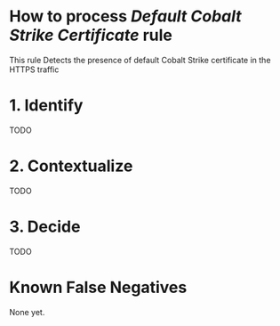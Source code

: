 # How to process *Default Cobalt Strike Certificate* rule
This rule Detects the presence of default Cobalt Strike certificate in the HTTPS traffic

# 1. Identify
TODO

# 2. Contextualize
TODO

# 3. Decide
TODO

# Known False Negatives
None yet.
